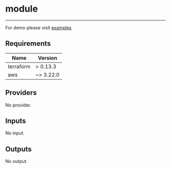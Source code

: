 
# module
 ---  
 For demo please visit [examples](/examples/)

## Requirements

| Name | Version |
|------|---------|
| terraform | > 0.13.3 |
| aws | ~> 3.22.0 |

## Providers

No provider.

## Inputs

No input.

## Outputs

No output.
